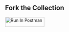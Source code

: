 ## Fork the Collection
[<img src="https://run.pstmn.io/button.svg" alt="Run In Postman" style="width: 128px; height: 32px;">](https://elements.getpostman.com/redirect?entityId=36661483-1b60d78f-c7d1-47b3-9fa9-8c7b2e319573&entityType=collection)
